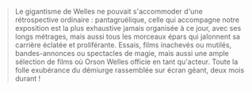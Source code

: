 > Le gigantisme de Welles ne pouvait s'accommoder d'une rétrospective ordinaire : pantagruélique, celle qui accompagne notre exposition est la plus exhaustive jamais organisée à ce jour, avec ses longs métrages, mais aussi tous les morceaux épars qui jalonnent sa carrière éclatée et proliférante. Essais, films inachevés ou mutilés, bandes-annonces ou spectacles de magie, mais aussi une ample sélection de films où Orson Welles officie en tant qu'acteur. Toute la folle exubérance du démiurge rassemblée sur écran géant, deux mois durant !
